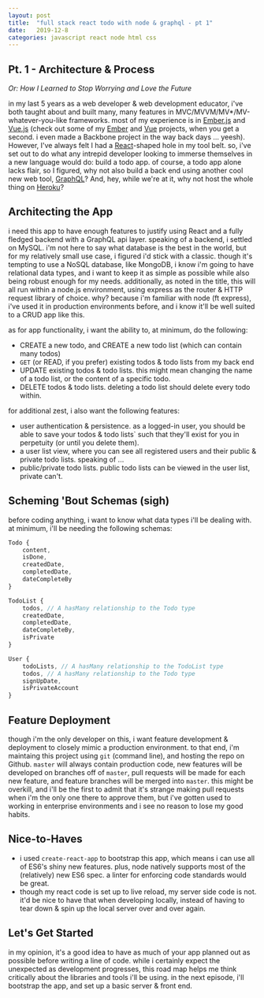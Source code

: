 ```yaml
---
layout: post
title:  "full stack react todo with node & graphql - pt 1"
date:   2019-12-8
categories: javascript react node html css
---
```


## Pt. 1 - Architecture & Process
*Or: How I Learned to Stop Worrying and Love the Future*

in my last 5 years as a web developer & web development educator, i've both taught about and built many, many features in MVC/MVVM/MV*/MV-whatever-you-like frameworks. most of my experience is in [Ember.js](https://emberjs.com/) and [Vue.js](https://vuejs.org/) (check out some of my [Ember](ember/javascript/html/css/2019/01/14/content-cards-with-ember/) and [Vue](javascript/vue/html/css/2019/11/17/dashboard-components-with-vue/) projects, when you get a second. i even made a Backbone project in the way back days ... yeesh). However, I've always felt I had a [React](https://reactjs.org/)-shaped hole in my tool belt. so, i've set out to do what any intrepid developer looking to immerse themselves in a new language would do: build a todo app. of course, a todo app alone lacks flair, so I figured, why not also build a back end using another cool new web tool, [GraphQL](https://graphql.org/)? And, hey, while we're at it, why not host the whole thing on [Heroku](https://dashboard.heroku.com/)?

## Architecting the App

i need this app to have enough features to justify using React and a fully fledged backend with a GraphQL api layer. speaking of a backend, i settled on MySQL. i'm not here to say what database is the best in the world, but for my relatively small use case, i figured i'd stick with a classic. though it's tempting to use a NoSQL database, like MongoDB, i know i'm going to have relational data types, and i want to keep it as simple as possible while also being robust enough for my needs. additionally, as noted in the title, this will all run within a node.js environment, using express as the router & HTTP request library of choice. why? because i'm familiar with node (ft express), i've used it in production environments before, and i know it'll be well suited to a CRUD app like this.

as for app functionality, i want the ability to, at minimum, do the following:

* CREATE a new todo, and CREATE a new todo list (which can contain many todos)
* `GET` (or READ, if you prefer) existing todos & todo lists from my back end
* UPDATE existing todos & todo lists. this might mean changing the name of a todo list, or the content of a specific todo.
* DELETE todos & todo lists. deleting a todo list should delete every todo within.

for additional zest, i also want the following features:
* user authentication & persistence. as a logged-in user, you should be able to save your todos & todo lists` such that they'll exist for you in perpetuity (or until you delete them).
* a user list view, where you can see all registered users and their public & private todo lists. speaking of ...
* public/private todo lists. public todo lists can be viewed in the user list, private can't.

## Scheming 'Bout Schemas (sigh)

before coding anything, i want to know what data types i'll be dealing with. at minimum, i'll be needing the following schemas:

```js
Todo {
    content,
    isDone,
    createdDate,
    completedDate,
    dateCompleteBy
}
```

```js
TodoList {
    todos, // A hasMany relationship to the Todo type
    createdDate,
    completedDate,
    dateCompleteBy,
    isPrivate
}
```

```js
User {
    todoLists, // A hasMany relationship to the TodoList type
    todos, // A hasMany relationship to the Todo type
    signUpDate,
    isPrivateAccount
}
```
## Feature Deployment

though i'm the only developer on this, i want feature development & deployment to closely mimic a production environment. to that end, i'm maintaing this project using `git` (command line), and hosting the repo on Github. `master` will always contain production code, new features will be developed on branches off of `master`, pull requests will be made for each new feature, and feature branches will be merged into `master`. this might be overkill, and i'll be the first to admit that it's strange making pull requests when i'm the only one there to approve them, but i've gotten used to working in enterprise environments and i see no reason to lose my good habits.

## Nice-to-Haves

* i used `create-react-app` to bootstrap this app, which means i can use all of ES6's shiny new features. plus, node natively supports most of the (relatively) new ES6 spec. a linter for enforcing code standards would be great.
* though my react code is set up to live reload, my server side code is not. it'd be nice to have that when developing locally, instead of having to tear down & spin up the local server over and over again.

## Let's Get Started

in my opinion, it's a good idea to have as much of your app planned out as possible before writing a line of code. while i certainly expect the unexpected as development progresses, this road map helps me think critically about the libraries and tools i'll be using. in the next episode, i'll bootstrap the app, and set up a basic server & front end.